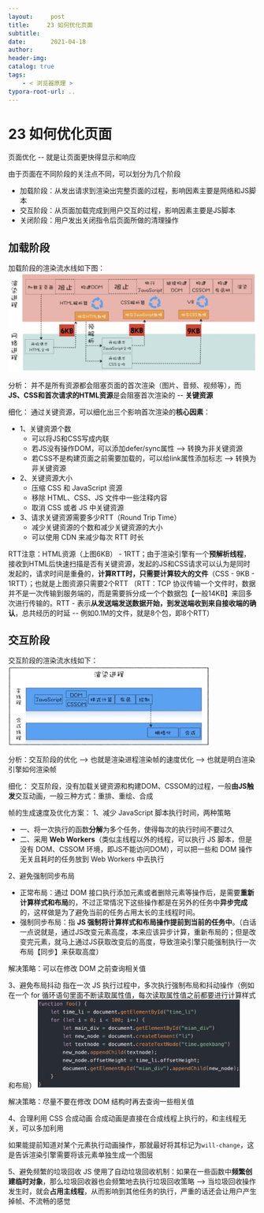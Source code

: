 ```yaml
---
layout:     post
title:     23 如何优化页面
subtitle:  
date:       2021-04-18
author:     
header-img: 
catalog: true
tags:
    - < 浏览器原理 >
typora-root-url: ..
---
```



# 23 如何优化页面

页面优化 -- 就是让页面更快得显示和响应

由于页面在不同阶段的关注点不同，可以划分为几个阶段
-   加载阶段：从发出请求到渲染出完整页面的过程，影响因素主要是网络和JS脚本
-   交互阶段：从页面加载完成到用户交互的过程，影响因素主要是JS脚本
-   关闭阶段：用户发出关闭指令后页面所做的清理操作

## 加载阶段
加载阶段的渲染流水线如下图：
![image-20210418122243412](/../img/assets_2019/image-20210418122243412.png)

分析：
并不是所有资源都会阻塞页面的首次渲染（图片、音频、视频等），而**JS、CSS和首次请求的HTML资源**是会阻塞首次渲染的 -- **关键资源**

细化：
通过关键资源，可以细化出三个影响首次渲染的**核心因素**：

-   1、关键资源个数
    -   可以将JS和CSS写成内联
    -   若JS没有操作DOM，可以添加defer/sync属性 --> 转换为非关键资源
    -   若CSS不是构建页面之前需要加载的，可以给link属性添加标志 --> 转换为非关键资源
-   2、关键资源大小
    -   压缩 CSS 和 JavaScript 资源
    -   移除 HTML、CSS、JS 文件中一些注释内容
    -   取消 CSS 或者 JS 中关键资源
-   3、请求关键资源需要多少RTT（Round Trip Time）
    -   减少关键资源的个数和减少关键资源的大小
    -   可以使用 CDN 来减少每次 RTT 时长

RTT注意：HTML资源（上图6KB） - 1RTT；由于渲染引擎有一个**预解析线程**，接收到HTML后快速扫描是否有关键资源，发起的JS和CSS请求可以认为是同时发起的，请求时间是重叠的，**计算RTT时，只需要计算较大的文件**（CSS - 9KB - 1RTT）；也就是上图资源只需要2个RTT
（RTT：TCP 协议传输一个文件时，数据并不是一次传输到服务端的，而是需要拆分成一个个数据包【一般14KB】来回多次进行传输的。RTT - 表示**从发送端发送数据开始，到发送端收到来自接收端的确认**，总共经历的时延 -- 例如0.1M的文件，就是8个包，即8个RTT）


## 交互阶段
交互阶段的渲染流水线如下：
<img src="/../img/assets_2019/image-20210418122402135.png" alt="image-20210418122402135" style="zoom:40%;" />

分析：交互阶段的优化 --> 也就是渲染进程渲染帧的速度优化 --> 也就是明白渲染引擎如何渲染帧

细化：
交互阶段，没有加载关键资源和构建DOM、CSSOM的过程，一般**由JS触发**交互动画，一般三种方式：重排、重绘、合成

帧的生成速度及优化方案：
1、减少 JavaScript 脚本执行时间，两种策略
-   一、将一次执行的函数**分解**为多个任务，使得每次的执行时间不要过久
-   二、采用 **Web Workers**（类似主线程以外的线程，可以执行 JS 脚本，但是没有 DOM、CSSOM 环境，即JS不能访问DOM），可以把一些和 DOM 操作无关且耗时的任务放到 Web Workers 中去执行

2、避免强制同步布局
-   正常布局：通过 DOM 接口执行添加元素或者删除元素等操作后，是需要**重新计算样式和布局**的，不过正常情况下这些操作都是在另外的任务中**异步完成**的，这样做是为了避免当前的任务占用太长的主线程时间。
-   强制同步布局：指 **JS 强制将计算样式和布局操作提前到当前的任务中**。（白话一点说就是，通过JS改变元素高度，本来应该异步计算，重新布局的；但是改变完元素，就马上通过JS获取改变后的高度，导致渲染引擎只能强制执行一次布局【同步】来获取高度）

解决策略：可以在修改 DOM 之前查询相关值

3、避免布局抖动
指在一次 JS 执行过程中，多次执行强制布局和抖动操作（例如在一个 for 循环语句里面不断读取属性值，每次读取属性值之前都要进行计算样式和布局）
<img src="/../img/assets_2019/image-20210418122610962.png" alt="image-20210418122610962" style="zoom:40%;" />

解决策略：尽量不要在修改 DOM 结构时再去查询一些相关值

4、合理利用 CSS 合成动画
合成动画是直接在合成线程上执行的，和主线程无关，可以多加利用

如果能提前知道对某个元素执行动画操作，那就最好将其标记为`will-change`，这是告诉渲染引擎需要将该元素单独生成一个图层

5、避免频繁的垃圾回收
JS 使用了自动垃圾回收机制：如果在一些函数中**频繁创建临时对象**，那么垃圾回收器也会频繁地去执行垃圾回收策略 --> 当垃圾回收操作发生时，就会**占用主线程**，从而影响到其他任务的执行，严重的话还会让用户产生掉帧、不流畅的感觉